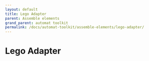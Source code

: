 ```yaml
---
layout: default
title: Lego Adapter
parent: Assemble elements
grand_parent: automat toolkit
permalink: /docs/automat-toolkit/assemble-elements/lego-adapter/
---
```


# Lego Adapter
